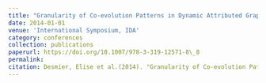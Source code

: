 ```yaml
---
title: "Granularity of Co-evolution Patterns in Dynamic Attributed Graphs"
date: 2014-01-01
venue: 'International Symposium, IDA'
category: conferences
collection: publications
paperurl: https://doi.org/10.1007/978-3-319-12571-8\_8
permalink: 
citation: Desmier, Elise et al.(2014). "Granularity of Co-evolution Patterns in Dynamic Attributed Graphs". International Symposium, IDA.
---
```

